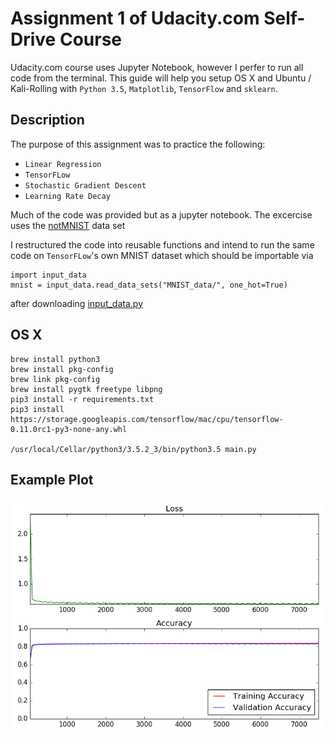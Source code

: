 # Assignment 1 of Udacity.com Self-Drive Course

Udacity.com course uses Jupyter Notebook, however I perfer to run all code from the terminal.  This guide will help you setup OS X and Ubuntu / Kali-Rolling with `Python 3.5`, `Matplotlib`, `TensorFlow` and `sklearn`.

## Description
The purpose of this assignment was to practice the following:

* `Linear Regression`
* `TensorFLow`
* `Stochastic Gradient Descent`
* `Learning Rate Decay`

Much of the code was provided but as a jupyter notebook.  The excercise uses the [notMNIST](http://yaroslavvb.blogspot.com/2011/09/notmnist-dataset.html) data set

I restructured the code into reusable functions and intend to run the same code on `TensorFLow`'s own MNIST dataset which should be importable via 

```
import input_data
mnist = input_data.read_data_sets("MNIST_data/", one_hot=True)
```
after downloading [input_data.py](https://raw.githubusercontent.com/tensorflow/tensorflow/master/tensorflow/examples/tutorials/mnist/input_data.py)


## OS X
```
brew install python3
brew install pkg-config
brew link pkg-config
brew install pygtk freetype libpng
pip3 install -r requirements.txt
pip3 install https://storage.googleapis.com/tensorflow/mac/cpu/tensorflow-0.11.0rc1-py3-none-any.whl

/usr/local/Cellar/python3/3.5.2_3/bin/python3.5 main.py
```

## Example Plot

![alt tag](https://raw.githubusercontent.com/autojazari/sdc-lab1-notmnist/master/SDC-Assignment-1-Learn-Rate-Decay.png)

